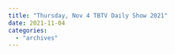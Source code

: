```yaml
---
title: "Thursday, Nov 4 TBTV Daily Show 2021"
date: 2021-11-04
categories: 
  - "archives"
---
```



